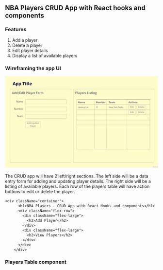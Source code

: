 ## NBA Players CRUD App with React hooks and components
### Features
1. Add a player
2. Delete a player
3. Edit player details
4. Display a list of available players

### Wireframing the app UI
![Wireframing the UI](/public/images/wireframe.jpg)

The CRUD app will have 2 left/right sections. The left side will be a data entry form for adding and updating player details.  The right side will be a listing of available players.  Each row of the players table will have action buttons to edit or delete the player.
```
<div className="container">
      <h1>NBA Players - CRUD App with React Hooks and components</h1>
      <div className="flex-row">
        <div className="flex-large">
          <h2>Add Player</h2>
        </div>
        <div className="flex-large">
          <h2>View Players</h2>
        </div>
      </div>
    </div>
```

### Players Table component

```

```
